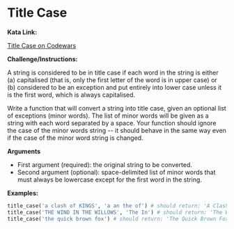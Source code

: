 # Title Case

**Kata Link:** 

[Title Case on Codewars](https://www.codewars.com/kata/5202ef17a402dd033c000009/train/python)

**Challenge/Instructions:**

A string is considered to be in title case if each word in the string is either (a) capitalised (that is, only the first letter of the word is in upper case) or (b) considered to be an exception and put entirely into lower case unless it is the first word, which is always capitalised.

Write a function that will convert a string into title case, given an optional list of exceptions (minor words). The list of minor words will be given as a string with each word separated by a space. Your function should ignore the case of the minor words string -- it should behave in the same way even if the case of the minor word string is changed.

**Arguments**

- First argument (required): the original string to be converted.
- Second argument (optional): space-delimited list of minor words that must always be lowercase except for the first word in the string.

**Examples:**

```python
title_case('a clash of KINGS', 'a an the of') # should return: 'A Clash of Kings'
title_case('THE WIND IN THE WILLOWS', 'The In') # should return: 'The Wind in the Willows'
title_case('the quick brown fox') # should return: 'The Quick Brown Fox'